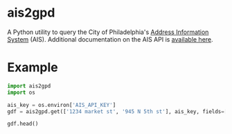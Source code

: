 # ais2gpd

A Python utility to query the City of Philadelphia's [Address Information System](https://github.com/CityOfPhiladelphia/ais) (AIS).
Additional documentation on the AIS API is [available here](https://github.com/CityOfPhiladelphia/ais/blob/master/docs/APIUSAGE.md).

# Example

```python
import ais2gpd
import os

ais_key = os.environ['AIS_API_KEY']
gdf = ais2gpd.get(['1234 market st', '945 N 5th st'], ais_key, fields=['zip_code', 'police_district'])

gdf.head()
```
